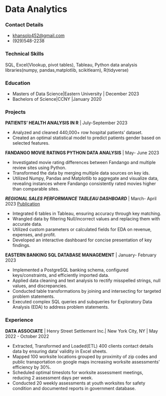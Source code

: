 # Data Analytics

### Contact Details
- khansolo452@gmail.com
- (929)548-2238

### Technical Skills
 SQL, Excel(Vlookup, pivot tables), Tableau, Python data analysis libraries(numpy, pandas,matplotlib, scikitlearn), R(tidyverse)

### Education
- Masters of Data Science|Eastern University | December 2023
- Bachelors of Science|CCNY |January 2020 

### Projects

**PATIENTS’ HEALTH ANALYSIS IN R** | July-September 2023
- Analyzed and  cleaned 440,000+ row hospital patients’ dataset.
- Created an optimal statistical model to predict patients gender based on selected features. 

**FANDANGO MOVIE RATINGS PYTHON DATA ANALYSIS** | May- June 2023
- Investigated movie rating differences between Fandango and multiple review sites using Python. 
- Transformed the data by merging multiple data sources on key ids.  
- Utilized Numpy, Pandas and Matplotlib to aggregate and visualize data, revealing instances where Fandango consistently rated movies higher than comparable sites.

***REGIONAL SALES PERFORMANCE TABLEAU DASHBOARD*** | March- April 2023
[Publication](https://public.tableau.com/app/profile/solaiman.khan/viz/USAcompaniesSalesbyChannelDashboard/Dashboard1MohammadKhan)
- Integrated 6 tables in Tableau, ensuring accuracy through key matching.
- Wrangled data by filtering Null/incorrect values and replacing them with accurate data.
- Utilized custom parameters or calculated fields for EDA on revenue, expenses, and profit.
- Developed an interactive dashboard for concise presentation of key findings.

**EASTERN BANKING SQL DATABASE MANAGEMENT** | January- February 2023
- Implemented a PostgreSQL banking schema, configured keys/constraints, and efficiently imported data.
- Applied data cleaning and text analysis to rectify misspelled strings, null values, and discrepancies.
- Conducted table transformations by joining and intersecting for targeted problem statements.
- Executed complex SQL queries and subqueries for Exploratory Data Analysis (EDA) to address problem statements.

### Experience

**DATA ASSOCIATE** | Henry Street Settlement Inc.|  New York City, NY | May 2022 - October 2022
- Extracted, Transformed and Loaded(ETL) 400 clients contact details data by ensuring data’ validity in Excel sheets.
- Mapped 100 worksite locations grouped by proximity of zip codes and public transportation on google maps increasing worksite assessments’ efficiency by 30%.
- Scheduled optimal timeslots for worksite assessment meetings, reducing 2 assessment days per week.
- Conducted 20 weekly assessments at youth worksites for safety condition and documented reports in government database.


